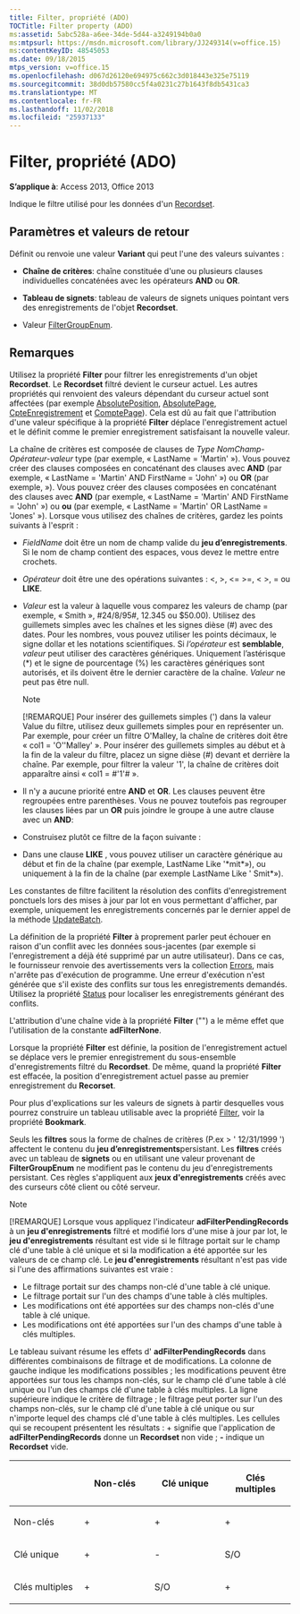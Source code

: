 ```yaml
---
title: Filter, propriété (ADO)
TOCTitle: Filter property (ADO)
ms:assetid: 5abc528a-a6ee-34de-5d44-a3249194b0a0
ms:mtpsurl: https://msdn.microsoft.com/library/JJ249314(v=office.15)
ms:contentKeyID: 48545053
ms.date: 09/18/2015
mtps_version: v=office.15
ms.openlocfilehash: d067d26120e694975c662c3d018443e325e75119
ms.sourcegitcommit: 38d0db57580cc5f4a0231c27b1643f8db5431ca3
ms.translationtype: MT
ms.contentlocale: fr-FR
ms.lasthandoff: 11/02/2018
ms.locfileid: "25937133"
---
```

# <a name="filter-property-ado"></a>Filter, propriété (ADO)


**S’applique à**: Access 2013, Office 2013

Indique le filtre utilisé pour les données d'un [Recordset](recordset-object-ado.md).

## <a name="settings-and-return-values"></a>Paramètres et valeurs de retour

Définit ou renvoie une valeur **Variant** qui peut l'une des valeurs suivantes :

  - **Chaîne de critères**: chaîne constituée d'une ou plusieurs clauses individuelles concaténées avec les opérateurs **AND** ou **OR**.

  - **Tableau de signets**: tableau de valeurs de signets uniques pointant vers des enregistrements de l'objet **Recordset**.

  - Valeur [FilterGroupEnum](filtergroupenum.md).

## <a name="remarks"></a>Remarques

Utilisez la propriété **Filter** pour filtrer les enregistrements d'un objet **Recordset**. Le **Recordset** filtré devient le curseur actuel. Les autres propriétés qui renvoient des valeurs dépendant du curseur actuel sont affectées (par exemple [AbsolutePosition](absoluteposition-property-ado.md), [AbsolutePage](absolutepage-property-ado.md), [CpteEnregistrement](recordcount-property-ado.md) et [ComptePage](pagecount-property-ado.md)). Cela est dû au fait que l'attribution d'une valeur spécifique à la propriété **Filter** déplace l'enregistrement actuel et le définit comme le premier enregistrement satisfaisant la nouvelle valeur.

La chaîne de critères est composée de clauses de *Type NomChamp-Opérateur-valeur* type (par exemple, « LastName = 'Martin' »). Vous pouvez créer des clauses composées en concaténant des clauses avec **AND** (par exemple, « LastName = 'Martin' AND FirstName = 'John' ») ou **OR** (par exemple, »). Vous pouvez créer des clauses composées en concaténant des clauses avec **AND** (par exemple, « LastName = 'Martin' AND FirstName = 'John' ») ou **ou** (par exemple, « LastName = 'Martin' OR LastName = 'Jones' »). Lorsque vous utilisez des chaînes de critères, gardez les points suivants à l'esprit :

  - *FieldName* doit être un nom de champ valide du **jeu d’enregistrements**. Si le nom de champ contient des espaces, vous devez le mettre entre crochets.

  - *Opérateur* doit être une des opérations suivantes : \<, \>, \<= \>=, \< \>, = ou **LIKE**.

  - *Valeur* est la valeur à laquelle vous comparez les valeurs de champ (par exemple, « Smith », \#24/8/95\#, 12.345 ou $50.00). Utilisez des guillemets simples avec les chaînes et les signes dièse (\#) avec des dates. Pour les nombres, vous pouvez utiliser les points décimaux, le signe dollar et les notations scientifiques. Si *l’opérateur* est **semblable**, *valeur* peut utiliser des caractères génériques. Uniquement l’astérisque (\*) et le signe de pourcentage (%) les caractères génériques sont autorisés, et ils doivent être le dernier caractère de la chaîne. *Valeur* ne peut pas être null.
    

    > [!NOTE]
    > [!REMARQUE] Pour insérer des guillemets simples (') dans la valeur Value du filtre, utilisez deux guillemets simples pour en représenter un. Par exemple, pour créer un filtre O'Malley, la chaîne de critères doit être « col1 = 'O''Malley' ». Pour insérer des guillemets simples au début et à la fin de la valeur du filtre, placez un signe dièse (#) devant et derrière la chaîne. Par exemple, pour filtrer la valeur '1', la chaîne de critères doit apparaître ainsi « col1 = #'1'# ».



  - Il n'y a aucune priorité entre **AND** et **OR**. Les clauses peuvent être regroupées entre parenthèses. Vous ne pouvez toutefois pas regrouper les clauses liées par un **OR** puis joindre le groupe à une autre clause avec un **AND**:

  - Construisez plutôt ce filtre de la façon suivante :

  - Dans une clause **LIKE** , vous pouvez utiliser un caractère générique au début et fin de la chaîne (par exemple, LastName Like '\*mit\*»), ou uniquement à la fin de la chaîne (par exemple LastName Like ' Smit\*»).

Les constantes de filtre facilitent la résolution des conflits d'enregistrement ponctuels lors des mises à jour par lot en vous permettant d'afficher, par exemple, uniquement les enregistrements concernés par le dernier appel de la méthode [UpdateBatch](updatebatch-method-ado.md).

La définition de la propriété **Filter** à proprement parler peut échouer en raison d'un conflit avec les données sous-jacentes (par exemple si l'enregistrement a déjà été supprimé par un autre utilisateur). Dans ce cas, le fournisseur renvoie des avertissements vers la collection [Errors](errors-collection-ado.md), mais n'arrête pas d'exécution de programme. Une erreur d'exécution n'est générée que s'il existe des conflits sur tous les enregistrements demandés. Utilisez la propriété [Status](status-property-ado-recordset.md) pour localiser les enregistrements générant des conflits.

L'attribution d'une chaîne vide à la propriété **Filter** ("") a le même effet que l'utilisation de la constante **adFilterNone**.

Lorsque la propriété **Filter** est définie, la position de l'enregistrement actuel se déplace vers le premier enregistrement du sous-ensemble d'enregistrements filtré du **Recordset**. De même, quand la propriété **Filter** est effacée, la position d'enregistrement actuel passe au premier enregistrement du **Recorset**.

Pour plus d'explications sur les valeurs de signets à partir desquelles vous pourrez construire un tableau utilisable avec la propriété [Filter](bookmark-property-ado.md), voir la propriété **Bookmark**.

Seuls les **filtres** sous la forme de chaînes de critères (P.ex \> ' 12/31/1999 ') affectent le contenu du **jeu d’enregistrements**persistant. Les **filtres** créés avec un tableau de **signets** ou en utilisant une valeur provenant de **FilterGroupEnum** ne modifient pas le contenu du jeu d'enregistrements persistant. Ces règles s'appliquent aux **jeux d'enregistrements** créés avec des curseurs côté client ou côté serveur.

> [!NOTE]
> [!REMARQUE] Lorsque vous appliquez l'indicateur **adFilterPendingRecords** à un **jeu d'enregistrements** filtré et modifié lors d'une mise à jour par lot, le **jeu d'enregistrements** résultant est vide si le filtrage portait sur le champ clé d'une table à clé unique et si la modification a été apportée sur les valeurs de ce champ clé. Le **jeu d'enregistrements** résultant n'est pas vide si l'une des affirmations suivantes est vraie :
> - Le filtrage portait sur des champs non-clé d'une table à clé unique.
> - Le filtrage portait sur l'un des champs d'une table à clés multiples.
> - Les modifications ont été apportées sur des champs non-clés d'une table à clé unique.
> - Les modifications ont été apportées sur l'un des champs d'une table à clés multiples.

Le tableau suivant résume les effets d' **adFilterPendingRecords** dans différentes combinaisons de filtrage et de modifications. La colonne de gauche indique les modifications possibles ; les modifications peuvent être apportées sur tous les champs non-clés, sur le champ clé d'une table à clé unique ou l'un des champs clé d'une table à clés multiples. La ligne supérieure indique le critère de filtrage ; le filtrage peut porter sur l'un des champs non-clés, sur le champ clé d'une table à clé unique ou sur n'importe lequel des champs clé d'une table à clés multiples. Les cellules qui se recoupent présentent les résultats : + signifie que l'application de **adFilterPendingRecords** donne un **Recordset** non vide ; **-** indique un **Recordset** vide.

<table>
<colgroup>
<col style="width: 25%" />
<col style="width: 25%" />
<col style="width: 25%" />
<col style="width: 25%" />
</colgroup>
<thead>
<tr class="header">
<th><p><br />
</p></th>
<th><p>Non-clés</p></th>
<th><p>Clé unique</p></th>
<th><p>Clés multiples</p></th>
</tr>
</thead>
<tbody>
<tr class="odd">
<td><p>Non-clés</p></td>
<td><p>+</p></td>
<td><p>+</p></td>
<td><p>+</p></td>
</tr>
<tr class="even">
<td><p>Clé unique</p></td>
<td><p>+</p></td>
<td><p>-</p></td>
<td><p>S/O</p></td>
</tr>
<tr class="odd">
<td><p>Clés multiples</p></td>
<td><p>+</p></td>
<td><p>S/O</p></td>
<td><p>+</p></td>
</tr>
</tbody>
</table>

